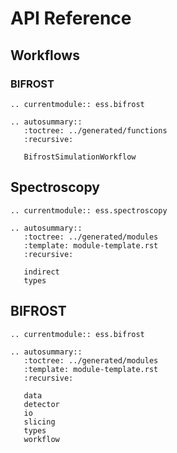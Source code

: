 # API Reference

## Workflows

### BIFROST

```{eval-rst}
.. currentmodule:: ess.bifrost

.. autosummary::
   :toctree: ../generated/functions
   :recursive:

   BifrostSimulationWorkflow
```

## Spectroscopy

```{eval-rst}
.. currentmodule:: ess.spectroscopy

.. autosummary::
   :toctree: ../generated/modules
   :template: module-template.rst
   :recursive:

   indirect
   types
```

## BIFROST

```{eval-rst}
.. currentmodule:: ess.bifrost

.. autosummary::
   :toctree: ../generated/modules
   :template: module-template.rst
   :recursive:

   data
   detector
   io
   slicing
   types
   workflow
```
